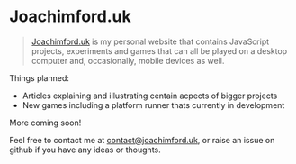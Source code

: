 # Joachimford.uk
> [Joachimford.uk](https://joachimford.uk) is my personal website that contains JavaScript projects, experiments and games that can all be played on a desktop computer and, occasionally, mobile devices as well.

Things planned:
- Articles explaining and illustrating centain acpects of bigger projects
- New games including a platform runner thats currently in development

More coming soon!

Feel free to contact me at [contact@joachimford.uk](mailto:contact@joachimford.uk), or raise an issue on github if you have any ideas or thoughts.
